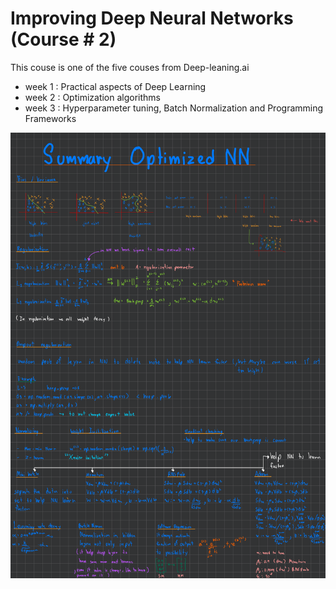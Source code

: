 # Improving Deep Neural Networks (Course # 2)
This couse is one of the five couses from Deep-leaning.ai
- week 1 : Practical aspects of Deep Learning
- week 2 : Optimization algorithms
- week 3 : Hyperparameter tuning, Batch Normalization and Programming Frameworks

![Summary of Improving Deep Neural Networks](https://github.com/RTae/Improving-Deep-Neural-Networks/blob/master/Optimized_NN_Summary-1.png)
